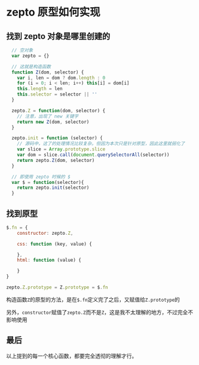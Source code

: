 # zepto 原型如何实现

## 找到 zepto 对象是哪里创建的

```js
  // 空对象
  var zepto = {}

  // 这就是构造函数
  function Z(dom, selector) {
    var i, len = dom ? dom.length : 0
    for (i = 0; i < len; i++) this[i] = dom[i]
    this.length = len
    this.selector = selector || ''
  }

  zepto.Z = function(dom, selector) {
    // 注意，出现了 new 关键字
    return new Z(dom, selector)
  }

  zepto.init = function (selector) {
    // 源码中，这了的处理情况比较复杂。但因为本次只是针对原型，因此这里就弱化了
    var slice = Array.prototype.slice
    var dom = slice.call(document.querySelectorAll(selector))
    return zepto.Z(dom, selector) 
  }

  // 即使用 zepto 时候的 $
  var $ = function(selector){
    return zepto.init(selector)
  }
```

## 找到原型

```js
$.fn = {
    constructor: zepto.Z,

    css: function (key, value) {

    },
    html: function (value) {

    }
}

zepto.Z.prototype = Z.prototype = $.fn
```

构造函数`Z`的原型的方法，是在`$.fn`定义完了之后，又赋值给`Z.prototype`的

另外，`constructor`赋值了`zepto.Z`而不是`Z`，这是我不太理解的地方，不过完全不影响使用

## 最后

以上提到的每一个核心函数，都要完全透彻的理解才行。
